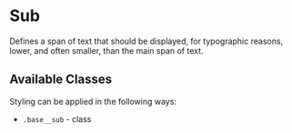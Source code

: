 # Sub

Defines a span of text that should be displayed, for typographic reasons, lower, and often smaller, than the main span of text.

## Available Classes

Styling can be applied in the following ways:

* `.base__sub` - class
